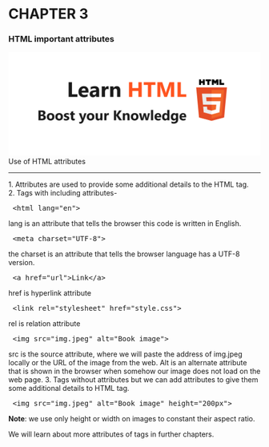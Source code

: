 # CHAPTER 3
### HTML important attributes

![Banner](https://github.com/Ninja-Vikash/Assets/blob/main/HTML%20Assets/HTML.png)
Use of HTML attributes
<hr>
1. Attributes are used to provide some additional details to the HTML tag.
<br>
2. Tags with including attributes-
<pre> &lthtml lang="en"&gt </pre> 
lang is an attribute that tells the browser this code is written in English.
<pre> &ltmeta charset="UTF-8"&gt </pre>
the charset is an attribute that tells the browser language has a UTF-8 version. 
<pre> &lta href="url"&gtLink&lt/a&gt </pre>
href is hyperlink attribute
<pre> &ltlink rel="stylesheet" href="style.css"&gt </pre>
rel is relation attribute
<pre> &ltimg src="img.jpeg" alt="Book image"&gt </pre>
src is the source attribute, where we will paste the address of img.jpeg locally or the URL of the image from the web. Alt is an alternate attribute that is shown in the browser when somehow our image does not load on the web page.
3. Tags without attributes but we can add attributes to give them some additional details to HTML tag.
<pre> &ltimg src="img.jpeg" alt="Book image" height="200px"&gt </pre>
<b>Note</b>: we use only height or width on images to constant their aspect ratio.

We will learn about more attributes of tags in further chapters.

